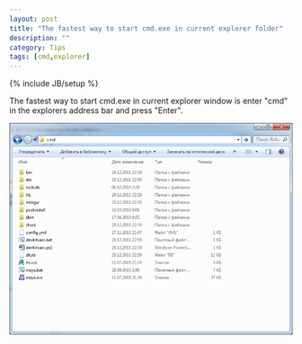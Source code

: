 ```yaml
---
layout: post
title: "The fastest way to start cmd.exe in current explorer folder"
description: ""
category: Tips
tags: [cmd,explorer]
---
```

{% include JB/setup %}

The fastest way to start cmd.exe in current explorer window is enter "cmd" in the explorers
address bar and press "Enter".

![Starting cmd.exe from explorer folder](/assets/images/2012-11-27-the-fastest-way-to-start-cmdexe-in-current-explorer-folder.png)